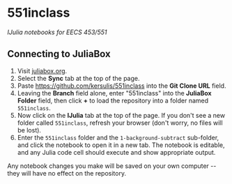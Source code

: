 # 551inclass
_IJulia notebooks for EECS 453/551_

## Connecting to JuliaBox
1. Visit [juliabox.org][1].
2. Select the **Sync** tab at the top of the page.
3. Paste https://github.com/kersulis/551inclass into the **Git Clone URL** field.
4. Leaving the **Branch** field alone, enter "551inclass" into the **JuliaBox Folder** field, then click **+** to load the repository into a folder named `551inclass`.
5. Now click on the **IJulia** tab at the top of the page. If you don't see a new folder called `551inclass`, refresh your browser (don't worry, no files will be lost).
6. Enter the `551inclass` folder and the `1-background-subtract` sub-folder, and click the notebook to open it in a new tab. The notebook is editable, and any Julia code cell should execute and show appropriate output.

Any notebook changes you make will be saved on your own computer -- they will have no effect on the repository.

[1]: https://juliabox.org/
